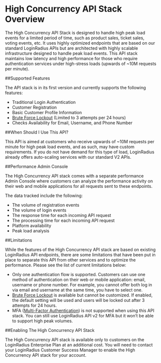 # High Concurrency API Stack Overview

The High Concurrency API Stack is designed to handle high peak load events for a limited period of time, such as product sales, ticket sales, voting events, etc. It uses highly optimized endpoints that are based on our standard LoginRadius APIs but are architected with highly scalable infrastructure designed to handle peak load events. This API stack maintains low latency and high performance for those who require authentication services under high-stress loads (upwards of ~10M requests per minute).

##Supported Features

The API stack is in its first version and currently supports the following features:

- Traditional Login Authentication
- Customer Registration
- Basic Customer Profile Information
- [Brute Force Lockout](/api/v2/admin-console/platform-security/auth-security-configuration#bruteforcelockout2) (Limited to 3 attempts per 24 hours)
- Checks Availability for Email, Username, and Phone Number

##When Should I Use This API?

This API is aimed at customers who receive upwards of ~10M requests per minute for high peak load events, and as such, may have custom requirements. If you do not have demand for this type of load, LoginRadius already offers auto-scaling services with our standard V2 APIs.

##Performance Admin Console

The High Concurrency API stack comes with a separate performance Admin Console where customers can analyze the performance activity on their web and mobile applications for all requests sent to these endpoints.

The data tracked include the following:

- The volume of registration events
- The volume of login events
- The response time for each incoming API request
- The processing time for each incoming API request
- Platform availability
- Peak load analysis

##Limitations

While the features of the High Concurrency API stack are based on existing LoginRadius API endpoints, there are some limitations that have been put in place to separate this API from other services and to optimize the performance.
Please see the list of current limitations below:

- Only one authentication flow is supported. Customers can use one method of authentication on their web or mobile application: email, username or phone number. For example, you cannot offer both log in via email and username at the same time, you have to select one.
- [Brute Force Lockout](/api/v2/admin-console/platform-security/auth-security-configuration#bruteforcelockout2) is available but cannot be customized. If enabled, the default setting will be used and users will be locked out after 3 attempts for 24 hours.
- MFA ([Multi-Factor Authentication](/platform-features-overview/user-security/multi-factor-authentication)) is not supported when using this API stack. You can still use LoginRadius API v2 for MFA but it won’t be able to support high peak volumes.

##Enabling The High Concurrency API Stack

The High Concurrency API stack is available only to customers on the LoginRadius Enterprise Plan at an additional cost. You will need to contact your LoginRadius Customer Success Manager to enable the High Concurrency API stack for your account.

